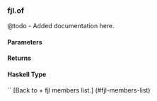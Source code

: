 ### fjl.of
@todo - Added documentation here.

#### Parameters

#### Returns
 
#### Haskell Type
``
[Back to  + fjl members list.]
(#fjl-members-list)
